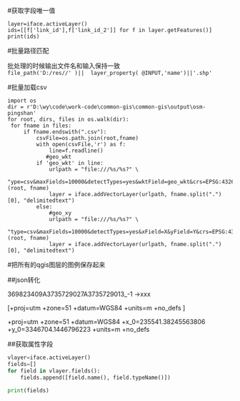 #获取字段唯一值
```
layer=iface.activeLayer()   
ids=[[f['link_id'],f['link_id_2']] for f in layer.getFeatures()]   
print(ids)
```


#批量路径匹配

批处理的时候输出文件名和输入保持一致   
``` file_path('D:/res//' )||  layer_property( @INPUT,'name')||'.shp'  ``` 



#批量加载csv
```
import os
dir = r'D:\wy\code\work-code\common-gis\common-gis\output\osm-pingshan'
for root, dirs, files in os.walk(dir):
 for fname in files:
     if fname.endswith(".csv"):
         csvFile=os.path.join(root,fname)
         with open(csvFile,'r') as f:
             line=f.readline()
            #geo_wkt
         if 'geo_wkt' in line:
             urlpath = "file:///%s/%s?" \
                       "ype=csv&maxFields=10000&detectTypes=yes&wktField=geo_wkt&crs=EPSG:4326&spatialIndex=yes&subsetIndex=no&watchFile=no"% (root, fname)
             layer = iface.addVectorLayer(urlpath, fname.split(".")[0], "delimitedtext")
         else:
             #geo_xy
             urlpath = "file:///%s/%s?" \
                   "type=csv&maxFields=10000&detectTypes=yes&xField=X&yField=Y&crs=EPSG:4326&spatialIndex=yes&subsetIndex=no&watchFile=no"% (root, fname)
             layer = iface.addVectorLayer(urlpath, fname.split(".")[0], "delimitedtext")
```
         
         
#把所有的qgis图层的图例保存起来





##json转化

369823409A3735729027A3735729013_-1 ->xxx


[+proj=utm +zone=51 +datum=WGS84 +units=m +no_defs ]

+proj=utm +zone=51 +datum=WGS84 +x_0=235541.38245563806 +y_0=3346704.1446796223  +units=m +no_defs




##获取属性字段
```python
vlayer=iface.activeLayer()
fields=[]
for field in vlayer.fields():
    fields.append([field.name(), field.typeName()])
    
print(fields)
```




